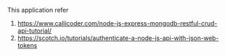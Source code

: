 This application refer 
1. https://www.callicoder.com/node-js-express-mongodb-restful-crud-api-tutorial/
2. https://scotch.io/tutorials/authenticate-a-node-js-api-with-json-web-tokens